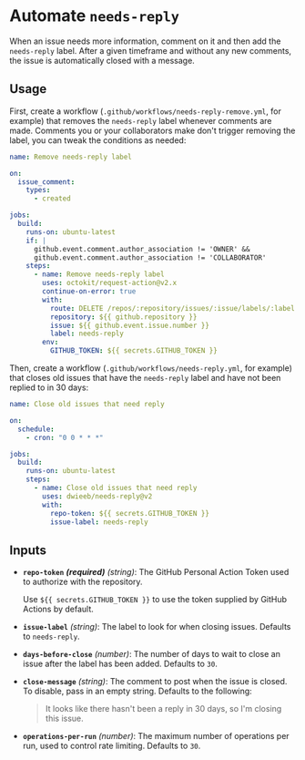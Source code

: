 # Automate `needs-reply`

When an issue needs more information, comment on it and then add the `needs-reply` label. After a given timeframe and without any new comments, the issue is automatically closed with a message.

## Usage

First, create a workflow (`.github/workflows/needs-reply-remove.yml`, for example) that removes the `needs-reply` label whenever comments are made.
Comments you or your collaborators make don't trigger removing the label, you can tweak the conditions as needed:

```yml
name: Remove needs-reply label

on:
  issue_comment:
    types:
      - created

jobs:
  build:
    runs-on: ubuntu-latest
    if: |
      github.event.comment.author_association != 'OWNER' &&
      github.event.comment.author_association != 'COLLABORATOR'
    steps:
      - name: Remove needs-reply label
        uses: octokit/request-action@v2.x
        continue-on-error: true
        with:
          route: DELETE /repos/:repository/issues/:issue/labels/:label
          repository: ${{ github.repository }}
          issue: ${{ github.event.issue.number }}
          label: needs-reply
        env:
          GITHUB_TOKEN: ${{ secrets.GITHUB_TOKEN }}
```

Then, create a workflow (`.github/workflows/needs-reply.yml`, for example) that closes old issues that have the `needs-reply` label and have not been replied to in 30 days:

```yml
name: Close old issues that need reply

on:
  schedule:
    - cron: "0 0 * * *"

jobs:
  build:
    runs-on: ubuntu-latest
    steps:
      - name: Close old issues that need reply
        uses: dwieeb/needs-reply@v2
        with:
          repo-token: ${{ secrets.GITHUB_TOKEN }}
          issue-label: needs-reply
```

## Inputs

- **`repo-token`** _**(required)**_ _(string)_: The GitHub Personal Action Token used to authorize with the repository.

    Use `${{ secrets.GITHUB_TOKEN }}` to use the token supplied by GitHub Actions by default.

- **`issue-label`** _(string)_: The label to look for when closing issues. Defaults to `needs-reply`.
- **`days-before-close`** _(number)_: The number of days to wait to close an issue after the label has been added. Defaults to `30`.
- **`close-message`** _(string)_: The comment to post when the issue is closed. To disable, pass in an empty string. Defaults to the following:

    > It looks like there hasn't been a reply in 30 days, so I'm closing this issue.

- **`operations-per-run`** _(number)_: The maximum number of operations per run, used to control rate limiting. Defaults to `30`.
